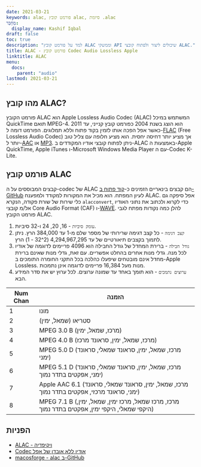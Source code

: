 ```yaml
---
date: 2021-03-21
keywords: alac, פורמט קובץ alac, סיומת .alac
מְחַבֵּר:
  display_name: Kashif Iqbal
draft: false
toc: true
description: "למד על פורמט קובץ ALAC וממשקי API שיכולים ליצור ולפתוח קובצי ALAC."
title: ALAC - פורמט קובץ Codec Audio Lossless Apple
linktitle: ALAC
menu:
  docs:
    parent: "audio"
lastmod: 2021-03-21
---
```


## מהו קובץ ALAC?

פורמט הקובץ ALAC הוא Apple Lossless Audio Codec (ALAC) המשתמש במיכל QuickTime תואם MPEG-4. הוא הוצג בשנת 2004 כפורמט קובץ קנייני, עד 2011 כאשר אפל הפכה אותו לזמין בקוד פתוח וללא תמלוגים. הפורמט דומה ל-[FLAC](/he/audio/flac/) (Free Lossless Audio Codec) אך מציע יותר דחיסה יחסית. הוא מציע חלופה עם צליל טוב יותר ל-[AAC](/he/audio/aac/) או [MP3](/he/audio/mp3/). ניתן לפתוח קובצי אודיו המקודדים ב-ALAC באמצעות ה-Apple QuickTime, Apple iTunes ו-Microsoft Windows Media Player עם ה-Codec K-Lite.

## פורמט קובץ ALAC

קבצים המבוססים על ה-codec של ALAC הם קבצים בינאריים הזמינים כ-[קוד פתוח ב-GitHub](https://github.com/macosforge/alac) לעיון המפתח. הוא מכיל את המקורות למקודד ולמפענח ALAC. אפל סיפקה גם כלי שירות של שורת פקודה, הנקרא `alacconvert`, כדי לקרוא ולכתוב את נתוני האודיו אל/מ קובצי Core Audio Format (CAF) ו-[WAVE](/he/audio/wav/). להלן כמה נקודות מפתח לגבי פורמט הקובץ ALAC.

1. `עומק סיביות` - 16, 20, 24 ו-32 סיביות.
1. `קצב דגימה` - כל קצב דגימה שרירותי של מספר שלם מ-1 עד 384,000 הרץ. ניתן לתמוך בקצבים תיאורטיים של עד 4,294,967,295 (2^32 - 1) הרץ.
1. `גודל חבילה` - ברירת המחדל של גודל החבילה הוא 4096 פריימים לדוגמה של אודיו לכל מנה. גדלי מנות אחרים בהחלט אפשריים. עם זאת, גדלי מנות שאינם ברירת מחדל אינם מובטחים שיפעלו כהלכה בכל התקני החומרה התומכים ב-Apple Lossless. מנות מעל 16,384 פריימים לדוגמה אינן נתמכות.
1. `ערוצים נתמכים` - הוא תומך באחד עד שמונה ערוצים. לכל ערוץ יש את סדר המידע הבא.

|Num Chan| הזמנה|
|---|---|
|1 |מונו|
|2 |סטריאו (שמאל, ימין)|
|3 |MPEG 3.0 B (מרכז, שמאל, ימין)|
|4 |MPEG 4.0 B (מרכז, שמאל, ימין, סראונד מרכז)|
|5 |MPEG 5.0 D (מרכז, שמאל, ימין, סראונד שמאלי, סראונד ימני)|
|6 |MPEG 5.1 D (מרכז, שמאל, ימין, סראונד שמאלי, סראונד ימני, אפקטים בתדר נמוך)|
|7 |Apple AAC 6.1 (מרכז, שמאל, ימין, סראונד שמאלי, סראונד ימני, סראונד מרכזי, אפקטים בתדר נמוך)|
|8 |MPEG 7.1 B (מרכז, מרכז שמאל, מרכז ימין, שמאל, ימין, היקפי שמאלי, היקפי ימין, אפקטים בתדר נמוך)|

## הפניות

* [ALAC - ויקיפדיה](https://en.wikipedia.org/wiki/Apple_Lossless)
* [Codec אודיו ללא אובדן של אפל](https://macosforge.github.io/alac/)
* [macosforge - alac ב-GitHub](https://github.com/macosforge/alac)

